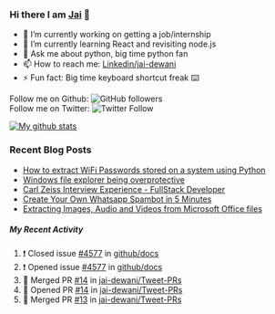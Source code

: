 
### Hi there I am [Jai](https://jaid.tech) 👋

- 🔭 I’m currently working on getting a job/internship
- 🌱 I’m currently learning React and revisiting node.js
- 💬 Ask me about python, big time python fan 
- 📫 How to reach me: [Linkedin/jai-dewani](https://www.linkedin.com/in/jai-dewani)
- ⚡ Fun fact: Big time keyboard shortcut freak :keyboard:

Follow me on Github: ![GitHub followers](https://img.shields.io/github/followers/jai-dewani?label=Follow&style=social)  
Follow me on Twitter: ![Twitter Follow](https://img.shields.io/twitter/follow/jai_dewani?label=Follow&style=social)  

[![My github stats](https://github-readme-stats.vercel.app/api?username=jai-dewani)](https://github.com/jai-dewani?tab=repositories)

### Recent Blog Posts
<!-- BLOG-POST-LIST:START -->
- [How to extract WiFi Passwords stored on a system using Python](https://blogs.jaid.tech/extract-wifi-passwords/)
- [Windows file explorer being overprotective](https://blogs.jaid.tech/windows-file-structure/)
- [Carl Zeiss Interview Experience - FullStack Developer](https://blogs.jaid.tech/carl-zeiss-interview-experience/)
- [Create Your Own Whatsapp Spambot in 5 Minutes](https://blogs.jaid.tech/automate-whatsapp/)
- [Extracting Images, Audio and Videos from Microsoft Office files](https://blogs.jaid.tech/extracting-data-from-microsoft-office/)
<!-- BLOG-POST-LIST:END -->

##### My Recent Activity
<!--START_SECTION:activity-->
1. ❗️ Closed issue [#4577](https://github.com/github/docs/issues/4577) in [github/docs](https://github.com/github/docs)
2. ❗️ Opened issue [#4577](https://github.com/github/docs/issues/4577) in [github/docs](https://github.com/github/docs)
3. 🎉 Merged PR [#14](https://github.com/jai-dewani/Tweet-PRs/pull/14) in [jai-dewani/Tweet-PRs](https://github.com/jai-dewani/Tweet-PRs)
4. 💪 Opened PR [#14](https://github.com/jai-dewani/Tweet-PRs/pull/14) in [jai-dewani/Tweet-PRs](https://github.com/jai-dewani/Tweet-PRs)
5. 🎉 Merged PR [#13](https://github.com/jai-dewani/Tweet-PRs/pull/13) in [jai-dewani/Tweet-PRs](https://github.com/jai-dewani/Tweet-PRs)
<!--END_SECTION:activity-->
